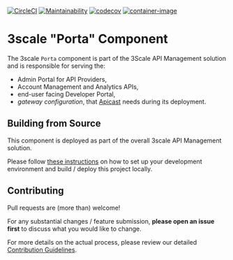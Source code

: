 [![CircleCI](https://circleci.com/gh/3scale/porta.svg?style=svg)](https://circleci.com/gh/3scale/porta)
[![Maintainability](https://api.codeclimate.com/v1/badges/1fe7e330e8507ea893be/maintainability)](https://codeclimate.com/github/3scale/porta/maintainability)
[![codecov](https://codecov.io/gh/3scale/porta/branch/master/graph/badge.svg)](https://codecov.io/gh/3scale/porta)
[![container-image](https://github.com/3scale/porta/actions/workflows/container-image.yml/badge.svg)](https://quay.io/repository/3scale/porta)

# 3scale "Porta" Component

The 3scale `Porta` component is part of the 3Scale API Management solution and is responsible for serving the:

* Admin Portal for API Providers,
* Account Management and Analytics APIs,
* end-user facing Developer Portal,
* _gateway configuration_, that [Apicast](https://github.com/3scale/apicast) needs during its deployment.

<!-- TODO: potentially add some architecture diagram here -->

## Building from Source

This component is deployed as part of the overall 3scale API Management solution.

Please follow [these instructions](INSTALL.md) on how to set up your development environment and build / deploy this project locally.

## Contributing

Pull requests are (more than) welcome!

For any substantial changes / feature submission, **please open an issue first** to discuss what you would like to change.

For more details on the actual process, please review our detailed [Contribution Guidelines](CONTRIBUTING.md).
